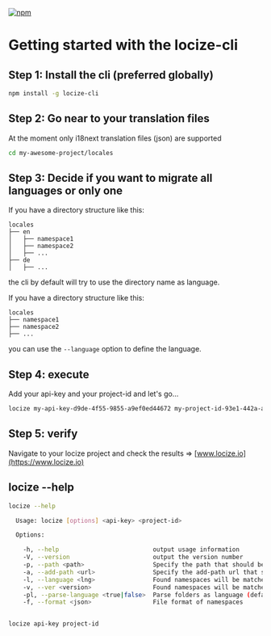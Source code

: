 [![npm](https://img.shields.io/npm/v/locize-cli.svg)](https://npmjs.org/package/locize-cli)

# Getting started with the locize-cli

## Step 1: Install the cli (preferred globally)

```sh
npm install -g locize-cli
```


## Step 2: Go near to your translation files

At the moment only i18next translation files (json) are supported

```sh
cd my-awesome-project/locales
```


## Step 3: Decide if you want to migrate all languages or only one

If you have a directory structure like this:

    locales
    ├── en
    │   ├── namespace1
    │   ├── namespace2
    │   ├── ...
    ├── de
    │   ├── ...

the cli by default will try to use the directory name as language.


If you have a directory structure like this:

    locales
    ├── namespace1
    ├── namespace2
    ├── ...

you can use the `--language` option to define the language.


## Step 4: execute

Add your api-key and your project-id and let's go...

```sh
locize my-api-key-d9de-4f55-9855-a9ef0ed44672 my-project-id-93e1-442a-ab35-24331fa294ba --path ./en --language en
```

## Step 5: verify

Navigate to your locize project and check the results => [www.locize.io](https://www.locize.io)


## locize --help

```sh
locize --help

  Usage: locize [options] <api-key> <project-id>

  Options:

    -h, --help                          output usage information
    -V, --version                       output the version number
    -p, --path <path>                   Specify the path that should be used </Users/adrai/Projects/locize/locize-app>
    -a, --add-path <url>                Specify the add-path url that should be used <https://api.locize.io/missing/{{projectId}}/{{version}}/{{lng}}/{{ns}}>
    -l, --language <lng>                Found namespaces will be matched to this language
    -v, --ver <version>                 Found namespaces will be matched to this version
    -pl, --parse-language <true|false>  Parse folders as language (default is true)
    -f, --format <json>                 File format of namespaces


locize api-key project-id
```
